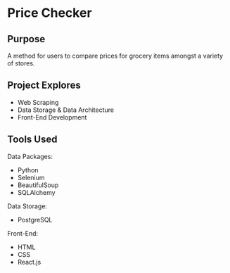 # Price Checker

## Purpose
A method for users to compare prices for grocery items amongst a variety of stores.

## Project Explores
- Web Scraping
- Data Storage & Data Architecture
- Front-End Development

## Tools Used
Data Packages:
- Python
- Selenium
- BeautifulSoup
- SQLAlchemy

Data Storage:
- PostgreSQL

Front-End:
- HTML
- CSS
- React.js



